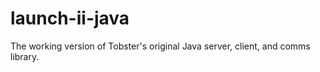 # launch-ii-java
 The working version of Tobster's original Java server, client, and comms library.
